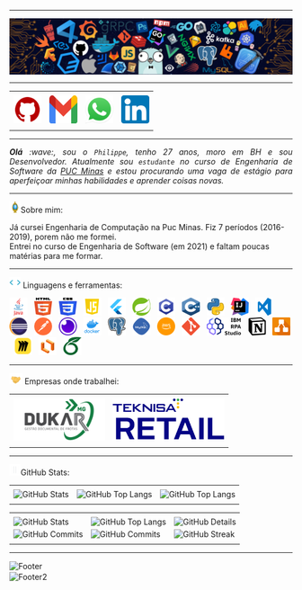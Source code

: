 <!-- Olá, esse é meu readme, fique à vontade para utilizá-lo como quiser! -->

-----

<div>
<img align="center" alt="Header" src="https://raw.githubusercontent.com/PhilippeVieira/PhilippeVieira/refs/heads/main/img/github-header-image%20(3).png"/>
</div>

-----

<div align="center">
<table>
<tr>
 <td align="center" colspan="11"></td>
</tr>
<tr>
<td><a href="https://github.com/PhilippeVieira" target="_blank"><img src="https://github.com/PhilippeVieira/PhilippeVieira/blob/main/img/github.png?raw=true" width="50px" height="50px"/></a>
</td>
<td><a href="mailto:philipperdcvieira@gmail.com" target="_blank"><img src="https://github.com/PhilippeVieira/PhilippeVieira/blob/main/img/gmail.png?raw=true" width="50px" height="50px"/></a>
</td>
<td><a href="https://wa.me/5531999019964" target="_blank"><img src="https://github.com/PhilippeVieira/PhilippeVieira/blob/main/img/wpp.png?raw=true" width="50px" height="50px"/></a>
</td>

<td><a href="https://www.linkedin.com/in/philipperdcvieira/" target="_blank"><img src="https://github.com/PhilippeVieira/PhilippeVieira/blob/main/img/linkedin.png?raw=true" width="50px" height="50px"/></a>
</td>
</tr>
<tr>
 <td align="center" colspan="11"></td>
</tr> 
</table>

-----

</div>
<div align="justify">
<i><b>Olá</b> :wave:, sou o <code>Philippe</code>, tenho 27 anos, moro em BH e sou Desenvolvedor. Atualmente sou <code>estudante</code> no curso de Engenharia de Software da <a href="https://www.pucminas.br/" target="_blank">PUC Minas</a> e estou procurando uma vaga de estágio para aperfeiçoar minhas habilidades e aprender coisas novas. </i>
</div>

-----

<img height="20" alt="GIF" src="https://github.com/PhilippeVieira/PhilippeVieira/blob/main/img/soulgem.gif?raw=true"/>Sobre mim: <br>

Já cursei Engenharia de Computação na Puc Minas. Fiz 7 períodos (2016-2019), porem não me formei. <br>
Entrei no curso de Engenharia de Software (em 2021) e faltam poucas matérias para me formar.

<div align="justify">
</div>

-----

<div>
<img height="20" alt="GIF" src="https://github.com/PhilippeVieira/PhilippeVieira/blob/main/img/skills.gif?raw=true"/>&nbsp;Linguagens e ferramentas:

<code><a href="https://www.java.com/pt-BR/" target="_blank"><img width="32" height="32" src="https://github.com/PhilippeVieira/PhilippeVieira/blob/main/img/java.png?raw=true"/></a></code>
&nbsp;
<code><a href="https://www.w3schools.com/html/" target="_blank"><img width="32" height="32" src="https://github.com/PhilippeVieira/PhilippeVieira/blob/main/img/html.svg?raw=true"/></a></code>
&nbsp;
<code><a href="https://www.w3schools.com/css/" target="_blank"><img width="32" height="32" src="https://github.com/PhilippeVieira/PhilippeVieira/blob/main/img/css.svg?raw=true"/></a></code>
&nbsp;
<code><a href="https://www.w3schools.com/js/" target="_blank"><img width="32" height="32" src="https://github.com/PhilippeVieira/PhilippeVieira/blob/main/img/javascript.png?raw=true"/></a></code>
&nbsp;
<code><a href="https://flutter.dev" target="_blank"><img width="32" height="32" src="https://github.com/PhilippeVieira/PhilippeVieira/blob/main/img/flutter.png?raw=true"/></a></code>
&nbsp;
<code><a href="https://spring.io/" target="_blank"><img width="32" height="32" src="https://github.com/PhilippeVieira/PhilippeVieira/blob/main/img/spring.png?raw=true"/></a></code>
&nbsp;
<code><a href="https://www.open-std.org/jtc1/sc22/wg14/" target="_blank"><img width="32" height="32" src="https://github.com/PhilippeVieira/PhilippeVieira/blob/main/img/c.png?raw=true"/></a></code>
&nbsp;
<code><a href="https://isocpp.org/" target="_blank"><img width="32" height="32" src="https://github.com/PhilippeVieira/PhilippeVieira/blob/main/img/cpp.svg?raw=true"/></a></code>
&nbsp;
<code><a href="https://www.python.org/" target="_blank"><img width="32" height="32" src="https://github.com/PhilippeVieira/PhilippeVieira/blob/main/img/python.png?raw=true"/></a></code>
&nbsp;
<code><a href="https://www.jetbrains.com/idea/" target="_blank"><img width="32" height="32" src="https://github.com/PhilippeVieira/PhilippeVieira/blob/main/img/intellij.png?raw=true"/></a></code>
&nbsp;
<code><a href="https://code.visualstudio.com/" target="_blank"><img width="32" height="32" src="https://github.com/PhilippeVieira/PhilippeVieira/blob/main/img/vsc.png?raw=true"/></a></code>
&nbsp;
<code><a href="https://www.eclipse.org/downloads/" target="_blank"><img width="32" height="32" src="https://github.com/PhilippeVieira/PhilippeVieira/blob/main/img/eclipse.png?raw=true"/></a></code>
&nbsp;
<code><a href="https://www.postman.com/" target="_blank"><img width="32" height="32" src="https://github.com/PhilippeVieira/PhilippeVieira/blob/main/img/postman.png?raw=true"/></a></code>
&nbsp;
<code><a href="https://insomnia.rest/" target="_blank"><img width="32" height="32" src="https://github.com/PhilippeVieira/PhilippeVieira/blob/main/img/insomnia.png?raw=true"/></a></code>
&nbsp;
<code><a href="https://www.docker.com/" target="_blank"><img width="32" height="32" src="https://github.com/PhilippeVieira/PhilippeVieira/blob/main/img/docker.png?raw=true"/></a></code>
&nbsp;
<code><a href="https://www.postgresql.org/" target="_blank"><img width="32" height="32" src="https://github.com/PhilippeVieira/PhilippeVieira/blob/main/img/postgresql.png?raw=true"/></a></code>
&nbsp;
<code><a href="https://www.mysql.com/" target="_blank"><img width="32" height="32" src="https://github.com/PhilippeVieira/PhilippeVieira/blob/main/img/mysql.png?raw=true"/></a></code>
&nbsp;
<code><a href="https://aws.amazon.com/pt/" target="_blank"><img width="32" height="32" src="https://github.com/PhilippeVieira/PhilippeVieira/blob/main/img/aws.png?raw=true"/></a></code>
&nbsp;
<code><a href="https://git-scm.com/" target="_blank"><img width="32" height="32" src="https://github.com/PhilippeVieira/PhilippeVieira/blob/main/img/git.png?raw=true"/></a></code>
&nbsp;
<code><a href="https://www.ibm.com/br-pt/products/robotic-process-automation" target="_blank"><img height="32" src="https://github.com/PhilippeVieira/PhilippeVieira/blob/main/img/IBMRPA.png?raw=true"/></a></code>
&nbsp;
<code><a href="https://www.notion.com" target="_blank"><img width="32" height="32" src="https://github.com/PhilippeVieira/PhilippeVieira/blob/main/img/notion.png?raw=true"/></a></code>
&nbsp;
<code><a href="https://www.drawio.com" target="_blank"><img width="32" height="32" src="https://github.com/PhilippeVieira/PhilippeVieira/blob/main/img/draw.io.png?raw=true"/></a></code>
&nbsp;
<code><a href="https://miro.com/pt/" target="_blank"><img width="32" height="32" src="https://github.com/PhilippeVieira/PhilippeVieira/blob/main/img/miro.png?raw=true"/></a></code>
&nbsp;
<code><a href="https://www.lucidchart.com/pages/pt" target="_blank"><img width="32" height="32" src="https://github.com/PhilippeVieira/PhilippeVieira/blob/main/img/lucidchart.png?raw=true"/></a></code>
&nbsp;
<code><a href="https://www.overleaf.com" target="_blank"><img width="32" height="32" src="https://github.com/PhilippeVieira/PhilippeVieira/blob/main/img/overleaf.png?raw=true"/></a></code>
&nbsp;
</div>

-----

<img height="20" alt="GIF" src="https://github.com/PhilippeVieira/PhilippeVieira/blob/main/img/handshake2.gif?raw=true"/>&nbsp;Empresas onde trabalhei:
<div align="center">
<table>
<tr>
 <td align="center" colspan="8"></td>
</tr> 
<tr>
<td>
<a href="https://dukar.com.br" target="_blank"><img height="75" src="https://github.com/PhilippeVieira/PhilippeVieira/blob/main/img/dukar.png?raw=true"/></a>
</td>
<td>
<a href="https://www.teknisa.com/sistema-para-restaurante/" target="_blank"><img height="75" src="https://github.com/PhilippeVieira/PhilippeVieira/blob/main/img/teknisa.png?raw=true"/></a>
</td>

</tr>
<tr>
 <td align="center" colspan="8"></td>
</tr> 
</table>
</div>

-----

<div>
 <img height="20" alt="GIF" src="https://github.com/PhilippeVieira/PhilippeVieira/blob/main/img/graphic.gif?raw=true"/>GitHub Stats:
 
 <div align="center">
 <table>
 <tr>
  <td align="center" colspan="3"></td>
 </tr> 
 <tr>
 <td>
 <img alt="GitHub Stats" src="https://github-readme-stats.vercel.app/api?username=philippevieira&show=reviews,discussions_started,discussions_answered,prs_merged,prs_merged_percentage&rank_icon=percentile&theme=dark&locale=pt-br&card_width=480"/>
 </td>
 <td>
 <img alt="GitHub Top Langs" src="https://github-readme-stats.vercel.app/api/top-langs/?username=philippevieira&theme=dark&locale=pt-br&langs_count=7"/>
 </td>
 <td>
 <img alt="GitHub Top Langs" src="https://github-readme-stats.vercel.app/api/top-langs/?username=philippevieira&layout=pie&theme=dark&locale=pt-br"/>
 </td>
 </tr>
 <tr>
  <td align="center" colspan="3"></td>
 </tr> 
 </table>
 <table>
<tr>
 <td align="center" colspan="3"></td>
</tr> 
<tr>
<td>
<img alt="GitHub Stats" width="200px" src="http://github-profile-summary-cards.vercel.app/api/cards/stats?username=philippevieira&theme=github_dark"/>
</td>
<td>
<img alt="GitHub Top Langs" width="200px" src="http://github-profile-summary-cards.vercel.app/api/cards/repos-per-language?username=philippevieira&theme=github_dark"/>
</td>
<td>
<img alt="GitHub Details" width="420px" src="http://github-profile-summary-cards.vercel.app/api/cards/profile-details?username=philippevieira&theme=github_dark"/>
</td>
</tr>
<tr>
<td>
<img alt="GitHub Commits" width="200px" src="http://github-profile-summary-cards.vercel.app/api/cards/productive-time?username=philippevieira&theme=github_dark&utcOffset=8"/>
</td>
<td>
<img alt="GitHub Commits" width="200px" src="http://github-profile-summary-cards.vercel.app/api/cards/most-commit-language?username=philippevieira&theme=github_dark"/>
</td>
<td>
<img alt="GitHub Streak" width="420px" src="https://streak-stats.demolab.com?user=philippevieira&theme=dark&locale=pt_BR&date_format=j%20M%5B%20Y%5D"/>
</td>
</tr>
<tr>
 <td align="center" colspan="3"></td>
</tr> 
</table>
</div>
</div>

-----

<div>
<img align="center" alt="Footer" width="1200px" height="20px" src="https://github.com/PhilippeVieira/PhilippeVieira/blob/main/img/footer-gray.gif?raw=true"/>
</div>

<img align="center" alt="Footer2" src="https://capsule-render.vercel.app/api?type=waving&height=100&color=B0B0B0&section=footer"/>

<!-- Obrigado pela visita! -->
